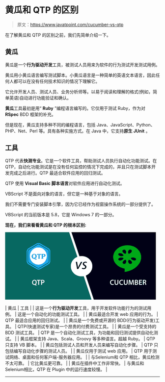 # 黄瓜和 QTP 的区别

> 原文：<https://www.javatpoint.com/cucumber-vs-qtp>

在了解黄瓜和 QTP 的区别之前，我们先简单介绍一下。

## 黄瓜

黄瓜是一个**行为驱动开发**工具，被测试人员用来为软件的行为测试开发测试用例。

黄瓜用小黄瓜语言编写测试脚本。小黄瓜语言是一种简单的英语文本语言，因此任何人都可以在没有任何技术知识的情况下理解它。

它允许开发人员、测试人员、业务分析师等。以易于阅读和理解的格式(例如，简单英语)自动进行功能验证和确认。

**黄瓜**工具最初是用“ **Ruby** ”编程语言编写的。它仅用于测试 Ruby，作为对 **RSpec** BDD 框架的补充。

但是现在，黄瓜支持多种不同的编程语言，包括 Java、JavaScript、Python、PHP、Net、Perl 等。具有各种实施方式。在 Java 中，它支持**原生 JUnit** 。

## 工具

QTP 代表**快测专业**。它是一个软件工具，帮助测试人员执行自动化功能测试。在 QTP，自动化功能测试是在没有任何监控的情况下完成的，并且只在测试脚本开发完成之后进行。QTP 最适合软件应用的回归测试。

QTP 使用 **Visual Basic 脚本语言**对软件应用进行自动化测试。

VBScript 不是面向对象的语言，但它是一种基于对象的语言。

我们不需要专门安装脚本引擎，因为它已经作为视窗操作系统的一部分提供了。

VBScript 的当前版本是 5.8，它是 Windows 7 的一部分。

**现在，我们来看看黄瓜和 QTP 的根本区别:**

![Cucumber vs QTP](img/75cb04f44c1ea63eaa87c961cd11831e.png)

| 黄瓜 | 工具 |
| 这是一个**行为驱动开发**工具，用于开发软件功能行为的测试用例。 | 这是一个自动化的功能测试工具。 |
| 黄瓜最适合开发 web 应用的行为。 | QTP 最适合应用的回归测试。 |
| 黄瓜是一个免费或开源的 BDD(行为驱动开发)工具。 | QTP(快速测试专家)是一个昂贵的付费测试工具。 |
| 黄瓜是一个受支持的 BDD 测试工具。 | QTP 是一个自动化测试工具，为功能和回归测试提供自动化测试。 |
| 黄瓜框架支持 Java、Scala、Groovy 等多种语言。超越 Ruby。 | QTP 只支持 VB 脚本。 |
| 黄瓜包括测试人员和开发人员来编写自动化步骤。 | QTP 只包括编写自动化步骤的测试人员。 |
| 黄瓜仅用于测试 web 应用。 | QTP 用于测试网络、桌面和任何客户端-服务器应用。 |
| 与Selenium和 QTP 相比，黄瓜检测不太可靠。 | 它比黄瓜更可靠。 |
| 黄瓜在插件中工作非常快。 | 与黄瓜和Selenium相比，QTP 在 Plugin 中的运行速度较慢。 |

* * *